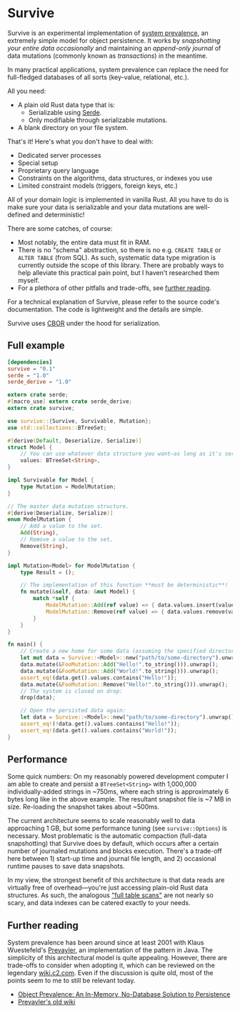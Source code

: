 # Survive

Survive is an experimental implementation of [system
prevalence](https://en.wikipedia.org/wiki/System_prevalence), an extremely
simple model for object persistence. It works by *snapshotting your entire data
occasionally* and maintaining an *append-only journal* of data mutations
(commonly known as *transactions*) in the meantime.

In many practical applications, system prevalence can replace the need for
full-fledged databases of all sorts (key-value, relational, etc.).

All you need:

* A plain old Rust data type that is:
  * Serializable using [Serde](http://serde.rs/).
  * Only modifiable through serializable mutations.
* A blank directory on your file system.

That's it! Here's what you don't have to deal with:

* Dedicated server processes
* Special setup
* Proprietary query language
* Constraints on the algorithms, data structures, or indexes you use
* Limited constraint models (triggers, foreign keys, etc.)

All of your domain logic is implemented in vanilla Rust. All you have to do is
make sure your data is serializable and your data mutations are well-defined and
deterministic!

There are some catches, of course:

* Most notably, the entire data must fit in RAM.
* There is no "schema" abstraction, so there is no e.g. `CREATE TABLE` or `ALTER
  TABLE` (from SQL). As such, systematic data type migration is currently
  outside the scope of this library. There are probably ways to help alleviate
  this practical pain point, but I haven't researched them myself.
* For a plethora of other pitfalls and trade-offs, see [further
  reading](#further-reading).

For a technical explanation of Survive, please refer to the source code's
documentation. The code is lightweight and the details are simple.

Survive uses [CBOR](https://github.com/pyfisch/cbor) under the hood for
serialization.

## Full example

```toml
[dependencies]
survive = "0.1"
serde = "1.0"
serde_derive = "1.0"
```

```rust
extern crate serde;
#[macro_use] extern crate serde_derive;
extern crate survive;

use survive::{Survive, Survivable, Mutation};
use std::collections::BTreeSet;

#[derive(Default, Deserialize, Serialize)]
struct Model {
    // You can use whatever data structure you want—as long as it's serializable!
    values: BTreeSet<String>,
}

impl Survivable for Model {
    type Mutation = ModelMutation;
}

// The master data mutation structure.
#[derive(Deserialize, Serialize)]
enum ModelMutation {
    // Add a value to the set.
    Add(String),
    // Remove a value to the set.
    Remove(String),
}

impl Mutation<Model> for ModelMutation {
    type Result = ();

    // The implementation of this function **must be deterministic**!
    fn mutate(&self, data: &mut Model) {
        match *self {
            ModelMutation::Add(ref value) => { data.values.insert(value.clone()); },
            ModelMutation::Remove(ref value) => { data.values.remove(value); },
        }
    }
}

fn main() {
    // Create a new home for some data (assuming the specified directory does not yet exist):
    let mut data = Survive::<Model>::new("path/to/some-directory").unwrap();
    data.mutate(&FooMutation::Add("Hello!".to_string())).unwrap();
    data.mutate(&FooMutation::Add("World!".to_string())).unwrap();
    assert_eq!(data.get().values.contains("Hello!"));
    data.mutate(&FooMutation::Remove("Hello!".to_string())).unwrap();
    // The system is closed on drop:
    drop(data);

    // Open the persisted data again:
    let data = Survive::<Model>::new("path/to/some-directory").unwrap();
    assert_eq!(!data.get().values.contains("Hello!"));
    assert_eq!(data.get().values.contains("World!"));
}
```

## Performance

Some quick numbers: On my reasonably powered development computer I am able to
create and persist a `BTreeSet<String>` with 1,000,000 individually-added
strings in ~750ms, where each string is approximately 6 bytes long like in the
above example. The resultant snapshot file is ~7 MB in size. Re-loading the
snapshot takes about ~500ms.

The current architecture seems to scale reasonably well to data approaching 1
GB, but some performance tuning (see `survive::Options`) is necessary. Most
problematic is the automatic compaction (full-data snapshotting) that Survive
does by default, which occurs after a certain number of journaled mutations and
blocks execution. There's a trade-off here between 1) start-up time and journal
file length, and 2) occasional runtime pauses to save data snapshots.

In my view, the strongest benefit of this architecture is that data reads are
virtually free of overhead—you're just accessing plain-old Rust data structures.
As such, the analogous ["full table
scans"](https://en.wikipedia.org/wiki/Full_table_scan) are not nearly so scary,
and data indexes can be catered exactly to your needs.

## Further reading

System prevalence has been around since at least 2001 with Klaus Wuestefeld's
[Prevayler](http://prevayler.org/), an implementation of the pattern in Java.
The simplicity of this architectural model is quite appealing. However, there
are trade-offs to consider when adopting it, which can be reviewed on the
legendary [wiki.c2.com](http://wiki.c2.com/?PrevalenceLayer). Even if the
discussion is quite old, most of the points seem to me to still be relevant
today.

* [Object Prevalence: An In-Memory, No-Database Solution to
  Persistence](https://medium.com/@paul_83250/object-prevalence-an-in-memory-no-database-solution-to-persistence-a1ebcd1493b0)
* [Prevayler's old wiki](http://prevayler.org/old_wiki/Welcome.html)
